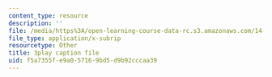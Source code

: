 ```yaml
---
content_type: resource
description: ''
file: /media/https%3A/open-learning-course-data-rc.s3.amazonaws.com/14-772-development-economics-macroeconomics-spring-2013/f5a7355fe9a057169bd5d9b92cccaa39_AW3a2ECNFlE.vtt
file_type: application/x-subrip
resourcetype: Other
title: 3play caption file
uid: f5a7355f-e9a0-5716-9bd5-d9b92cccaa39
---
```

